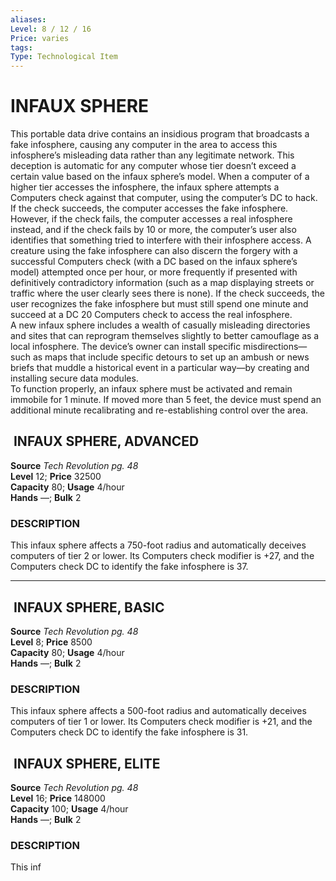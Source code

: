 ```yaml
---
aliases: 
Level: 8 / 12 / 16 
Price: varies 
tags: 
Type: Technological Item
---
```


# INFAUX SPHERE

This portable data drive contains an insidious program that broadcasts a fake infosphere, causing any computer in the area to access this infosphere’s misleading data rather than any legitimate network. This deception is automatic for any computer whose tier doesn’t exceed a certain value based on the infaux sphere’s model. When a computer of a higher tier accesses the infosphere, the infaux sphere attempts a Computers check against that computer, using the computer’s DC to hack. If the check succeeds, the computer accesses the fake infosphere. However, if the check fails, the computer accesses a real infosphere instead, and if the check fails by 10 or more, the computer’s user also identifies that something tried to interfere with their infosphere access. A creature using the fake infosphere can also discern the forgery with a successful Computers check (with a DC based on the infaux sphere’s model) attempted once per hour, or more frequently if presented with definitively contradictory information (such as a map displaying streets or traffic where the user clearly sees there is none). If the check succeeds, the user recognizes the fake infosphere but must still spend one minute and succeed at a DC 20 Computers check to access the real infosphere.  
A new infaux sphere includes a wealth of casually misleading directories and sites that can reprogram themselves slightly to better camouflage as a local infosphere. The device’s owner can install specific misdirections—such as maps that include specific detours to set up an ambush or news briefs that muddle a historical event in a particular way—by creating and installing secure data modules.  
To function properly, an infaux sphere must be activated and remain immobile for 1 minute. If moved more than 5 feet, the device must spend an additional minute recalibrating and re-establishing control over the area.  

##  INFAUX SPHERE, ADVANCED

**Source** _Tech Revolution pg. 48_  
**Level** 12; **Price** 32500  
**Capacity** 80; **Usage** 4/hour  
**Hands** —; **Bulk** 2

### DESCRIPTION

This infaux sphere affects a 750-foot radius and automatically deceives computers of tier 2 or lower. Its Computers check modifier is +27, and the Computers check DC to identify the fake infosphere is 37.

---

##  INFAUX SPHERE, BASIC

**Source** _Tech Revolution pg. 48_  
**Level** 8; **Price** 8500  
**Capacity** 80; **Usage** 4/hour  
**Hands** —; **Bulk** 2

### DESCRIPTION

This infaux sphere affects a 500-foot radius and automatically deceives computers of tier 1 or lower. Its Computers check modifier is +21, and the Computers check DC to identify the fake infosphere is 31.

##  INFAUX SPHERE, ELITE

**Source** _Tech Revolution pg. 48_  
**Level** 16; **Price** 148000  
**Capacity** 100; **Usage** 4/hour  
**Hands** —; **Bulk** 2

### DESCRIPTION

This inf